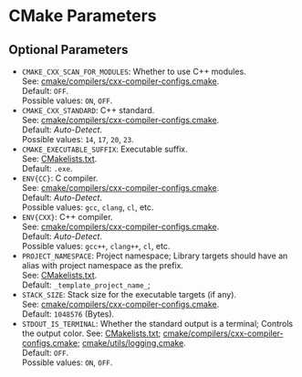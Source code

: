 # CMake Parameters

## Optional Parameters

- `CMAKE_CXX_SCAN_FOR_MODULES`: Whether to use C++ modules.  
  See: [cmake/compilers/cxx-compiler-configs.cmake](../cmake/compilers/cxx-compiler-configs.cmake).  
  Default: `OFF`.  
  Possible values: `ON`, `OFF`.
- `CMAKE_CXX_STANDARD`: C++ standard.  
  See: [cmake/compilers/cxx-compiler-configs.cmake](../cmake/compilers/cxx-compiler-configs.cmake).  
  Default: *Auto-Detect*.  
  Possible values: `14`, `17`, `20`, `23`.
- `CMAKE_EXECUTABLE_SUFFIX`: Executable suffix.  
  See: [CMakelists.txt](../CMakeLists.txt).  
  Default: `.exe`.
- `ENV{CC}`: C compiler.  
  See: [cmake/compilers/cxx-compiler-configs.cmake](../cmake/compilers/cxx-compiler-configs.ckmake).  
  Default: *Auto-Detect*.  
  Possible values: `gcc`, `clang`, `cl`, etc.
- `ENV{CXX}`: C++ compiler.  
  See: [cmake/compilers/cxx-compiler-configs.cmake](../cmake/compilers/cxx-compiler-configs.cmake).  
  Default: *Auto-Detect*.  
  Possible values: `gcc++`, `clang++`, `cl`, etc.
- `PROJECT_NAMESPACE`: Project namespace; Library targets should have an alias with project namespace as the prefix.  
  See: [CMakelists.txt](../CMakeLists.txt).  
  Default: `_template_project_name_`;
- `STACK_SIZE`: Stack size for the executable targets (if any).  
  See: [cmake/compilers/cxx-compiler-configs.cmake](../cmake/compilers/cxx-compiler-configs.cmake).  
  Default: `1048576` (Bytes).
- `STDOUT_IS_TERMINAL`: Whether the standard output is a terminal; Controls the output color.
  See: [CMakelists.txt](../CMakeLists.txt); [cmake/compilers/cxx-compiler-configs.cmake](../cmake/compilers/cxx-compiler-configs.cmake); [cmake/utils/logging.cmake](../cmake/utils/logging.cmake).  
  Default: `OFF`.  
  Possible values: `ON`, `OFF`.
